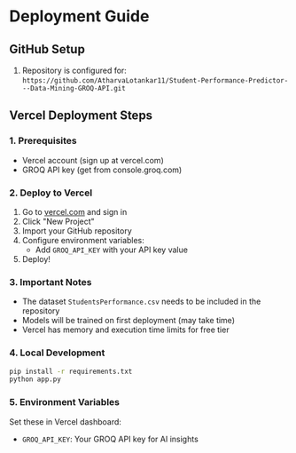 # Deployment Guide

## GitHub Setup
1. Repository is configured for: `https://github.com/AtharvaLotankar11/Student-Performance-Predictor---Data-Mining-GROQ-API.git`

## Vercel Deployment Steps

### 1. Prerequisites
- Vercel account (sign up at vercel.com)
- GROQ API key (get from console.groq.com)

### 2. Deploy to Vercel
1. Go to [vercel.com](https://vercel.com) and sign in
2. Click "New Project"
3. Import your GitHub repository
4. Configure environment variables:
   - Add `GROQ_API_KEY` with your API key value
5. Deploy!

### 3. Important Notes
- The dataset `StudentsPerformance.csv` needs to be included in the repository
- Models will be trained on first deployment (may take time)
- Vercel has memory and execution time limits for free tier

### 4. Local Development
```bash
pip install -r requirements.txt
python app.py
```

### 5. Environment Variables
Set these in Vercel dashboard:
- `GROQ_API_KEY`: Your GROQ API key for AI insights